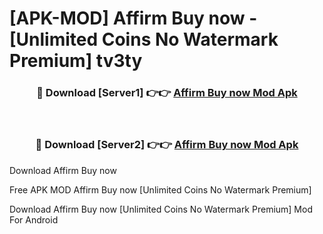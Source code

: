 # [APK-MOD] Affirm  Buy now - [Unlimited Coins No Watermark Premium] tv3ty



<div align="center">
<h3>🔴 Download [Server1] 👉👉 <a href="https://momento.my/?title=Affirm__Buy_now">Affirm  Buy now Mod Apk</a></h3><br>

<h3>🔴 Download [Server2] 👉👉 <a href="https://momento.my/?title=Affirm__Buy_now">Affirm  Buy now Mod Apk</a></h3>
</div>



Download Affirm  Buy now 

Free APK MOD Affirm  Buy now [Unlimited Coins No Watermark Premium]

Download Affirm  Buy now [Unlimited Coins No Watermark Premium] Mod For Android
